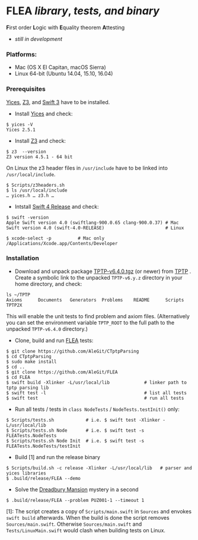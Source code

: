# FLEA *library*, *tests, and binary*
**F**irst order **L**ogic with **E**quality theorem **A**ttesting

- *still in development*

### Platforms:
- Mac (OS X El Capitan, macOS Sierra)
- Linux 64-bit (Ubuntu 14.04, 15.10, 16.04)

### Prerequisites

[Yices](http://yices.csl.sri.com),
[Z3](https://github.com/Z3Prover/z3),
and [Swift 3](https://swift.org/) have to be installed.

- Install [Yices](http://yices.csl.sri.com) and check:
```
$ yices -V
Yices 2.5.1
```

- Install [Z3](https://github.com/Z3Prover/z3) and check:
```
$ z3  --version
Z3 version 4.5.1 - 64 bit
```
On Linux the z3 header files in `/usr/include` have to be linked into `/usr/local/include`.

```
$ Scripts/z3headers.sh
$ ls /usr/local/include
… yices.h … z3.h …
```




- Intstall [Swift 4 Release](https://swift.org/download/#using-downloads)
and check:
```
$ swift -version
Apple Swift version 4.0 (swiftlang-900.0.65 clang-900.0.37) # Mac
Swift version 4.0 (swift-4.0-RELEASE)                       # Linux

$ xcode-select -p          # Mac only
/Applications/Xcode.app/Contents/Developer
```

### Installation

- Download and unpack package [TPTP-v6.4.0.tgz](http://www.cs.miami.edu/~tptp/TPTP/Distribution/TPTP-v6.4.0.tgz)
(or newer) from [TPTP](http://www.cs.miami.edu/~tptp/) .
Create a symbolic link to the unpacked `TPTP-v6.y.z` directory
in your home directory, and check:
```
ls ~/TPTP
Axioms		Documents	Generators	Problems	README		Scripts		TPTP2X
```
This will enable the unit tests to find problem and axiom files.
(Alternatively you can set the environment variable `TPTP_ROOT`
to the full path to the unpacked `TPTP-v6.4.0` directory.)
- Clone, build and run [FLEA](https://github.com/AleGit/FLEA) tests:
```
$ git clone https://github.com/AleGit/CTptpParsing
$ cd CTptpParsing
$ sudo make install
$ cd ..
$ git clone https://github.com/AleGit/FLEA
$ cd FLEA
$ swift build -Xlinker -L/usr/local/lib             # linker path to tptp parsing lib
$ swift test -l                                     # list all tests
$ swift test                                        # run all tests
```

- Run all tests / tests in `class NodeTests` / `NodeTests.testInit()` only:
```
$ Scripts/tests.sh            # i.e. $ swift test -Xlinker -L/usr/local/lib
$ Scripts/tests.sh Node       # i.e. $ swift test -s FLEATests.NodeTests
$ Scripts/tests.sh Node Init  # i.e. $ swift test -s FLEATests.NodeTests/testInit
```

- Build [1] and run the release binary
```
$ Scripts/build.sh -c release -Xlinker -L/usr/local/lib   # parser and yices libraries
$ .build/release/FLEA --demo
```

- Solve the [Dreadbury Mansion](http://www.cs.miami.edu/~tptp/cgi-bin/SeeTPTP?Category=Problems&Domain=PUZ&File=PUZ001-1.p) mystery in a second
```
$ .build/release/FLEA --problem PUZ001-1 --timeout 1
```

[1]: The script creates a copy of  `Scripts/main.swift` in `Sources` and envokes `swift build` afterwards.
When the build is done the script removes `Sources/main.swift`. 
Otherwise `Sources/main.swift` and `Tests/LinuxMain.swift` would clash when building tests on Linux.
